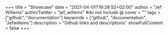 +++
title = "Showcase"
date = "2021-04-01T19:28:52+02:00"
author = "Jef Willems"
authorTwitter = "jef_willems" #do not include @
cover = ""
tags = ["github", "documentation"]
keywords = ["github", "documentation", "Jefwillems"]
description = "Github links and descriptions"
showFullContent = false
+++

